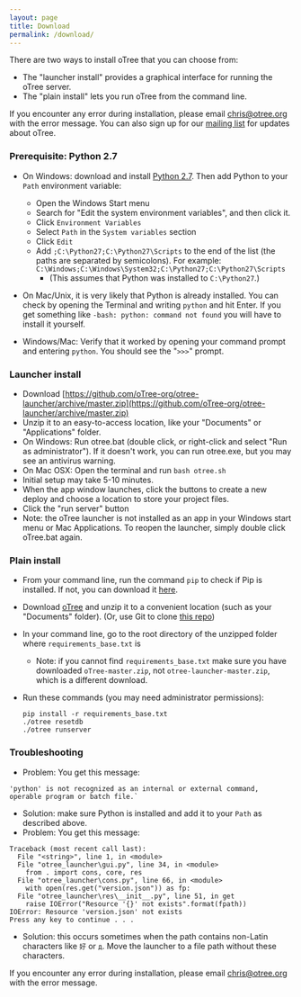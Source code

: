 ```yaml
---
layout: page
title: Download
permalink: /download/
---
```


There are two ways to install oTree that you can choose from:

* The "launcher install" provides a graphical interface for running the oTree server.
* The "plain install" lets you run oTree from the command line.

If you encounter any error during installation, please email chris@otree.org with the error message.
You can also sign up for our [mailing list](https://docs.google.com/forms/d/1jD4tocuX07DFYN2jDY2tcNXpkOCSqLhSOMboOgaVGtw/viewform) for updates about oTree.

### Prerequisite: Python 2.7

* On Windows: download and install [Python 2.7](https://www.python.org/downloads/). Then add Python to your `Path` environment variable:
  * Open the Windows Start menu
  * Search for "Edit the system environment variables", and then click it.
  * Click `Environment Variables`
  * Select `Path` in the `System variables` section
  * Click `Edit`
  * Add `;C:\Python27;C:\Python27\Scripts` to the end of the list (the paths are separated by semicolons). For example: `C:\Windows;C:\Windows\System32;C:\Python27;C:\Python27\Scripts`
    * (This assumes that Python was installed to `C:\Python27`.)

* On Mac/Unix, it is very likely that Python is already installed.
You can check by opening the Terminal and writing `python` and hit Enter.
If you get something like `-bash: python: command not found` you will have to install it yourself.
* Windows/Mac: Verify that it worked by opening your command prompt and entering `python`. You should see the "`>>>`" prompt.

### Launcher install

- Download [https://github.com/oTree-org/otree-launcher/archive/master.zip](https://github.com/oTree-org/otree-launcher/archive/master.zip)
- Unzip it to an easy-to-access location, like your "Documents" or "Applications" folder.
- On Windows: Run otree.bat (double click, or right-click and select "Run as administrator"). If it doesn't work, you can run otree.exe, but you may see an antivirus warning.
- On Mac OSX: Open the terminal and run `bash otree.sh`
- Initial setup may take 5-10 minutes.
- When the app window launches, click the buttons to create a new deploy and  choose a location to store your project files.
- Click the "run server" button
- Note: the oTree launcher is not installed as an app in your Windows start menu or Mac Applications. To reopen the launcher, simply double click oTree.bat again.

### Plain install

* From your command line, run the command `pip` to check if Pip is installed. If not, you can download it [here](https://pip.pypa.io/en/latest/installing.html).
* Download [oTree](https://github.com/oTree-org/oTree/archive/master.zip) and unzip it to a convenient location (such as your "Documents" folder). (Or, use Git to clone [this repo](https://github.com/oTree-org/otree))
* In your command line, go to the root directory of the unzipped folder where `requirements_base.txt` is
  * Note: if you cannot find `requirements_base.txt` make sure you have downloaded `oTree-master.zip`, not `otree-launcher-master.zip`, which is a different download.
* Run these commands (you may need administrator permissions):

    ```
    pip install -r requirements_base.txt
    ./otree resetdb
    ./otree runserver
    ```

### Troubleshooting

* Problem: You get this message:

```
'python' is not recognized as an internal or external command, operable program or batch file.`
```

  * Solution: make sure Python is installed and add it to your `Path` as described above.
* Problem: You get this message:

```
Traceback (most recent call last):
  File "<string>", line 1, in <module>
  File "otree_launcher\gui.py", line 34, in <module>
    from . import cons, core, res
  File "otree_launcher\cons.py", line 66, in <module>
    with open(res.get("version.json")) as fp:
  File "otree_launcher\res\__init__.py", line 51, in get
    raise IOError("Resource '{}' not exists".format(fpath))
IOError: Resource 'version.json' not exists
Press any key to continue . . .
```

  * Solution: this occurs sometimes when the path contains non-Latin characters like `好` or `д`. Move the launcher to a file path without these characters.

If you encounter any error during installation, please email chris@otree.org with the error message.

